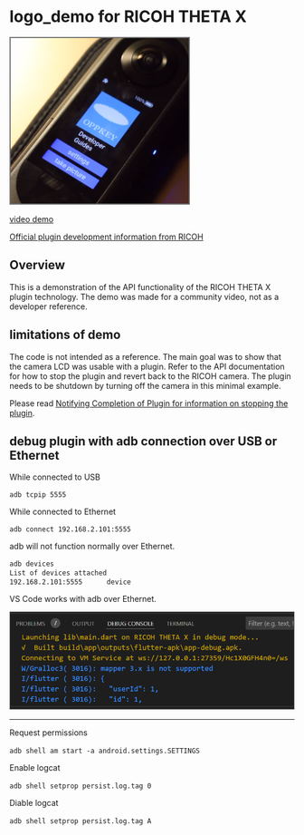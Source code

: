 # logo_demo for RICOH THETA X

![screenshot](readme_assets/screenshot.png)

[video demo](https://youtu.be/F5LBPCAcKA8?feature=shared)



[Official plugin development information from RICOH](https://github.com/ricohapi/theta-api-specs/tree/main/ricoh-theta-plugin)

## Overview

This is a demonstration of the API functionality of the RICOH THETA X plugin technology. The demo was made for a community video, not as a developer reference.  

## limitations of demo

The code is not intended as a reference.  The main goal was to show that the camera LCD was usable with a plugin.  Refer to the API documentation for how to stop the plugin and revert back to the RICOH camera.  The plugin needs to be shutdown by turning off the camera in this minimal example.

Please read [Notifying Completion of Plugin for information on stopping the plugin](https://github.com/ricohapi/theta-api-specs/blob/main/ricoh-theta-plugin/broadcast-intent.md#notifying-completion-of-plugin).

## debug plugin with adb connection over USB or Ethernet

While connected to USB

```text
adb tcpip 5555
```

While connected to Ethernet

```text
adb connect 192.168.2.101:5555
```

adb will not function normally over Ethernet.

```text
adb devices
List of devices attached
192.168.2.101:5555      device
```

VS Code works with adb over Ethernet.

![adb working](readme_assets/adb_debug.png)

---

Request permissions

`adb shell am start -a android.settings.SETTINGS`

Enable logcat

`adb shell setprop persist.log.tag 0`

Diable logcat

`adb shell setprop persist.log.tag A`
